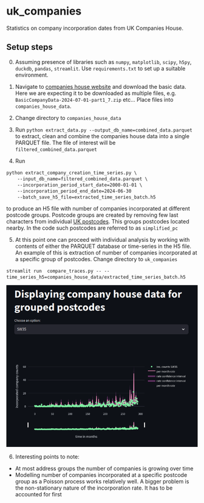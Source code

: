 # uk_companies

Statistics on company incorporation dates from UK Companies House. 

## Setup steps

0. Assuming presence of libraries such as `numpy`, `matplotlib`, `scipy`, `h5py`, `duckdb`, `pandas`, `streamlit`. Use `requirements.txt` to set up a suitable environment.

1. Navigate to [companies house website](https://download.companieshouse.gov.uk/en_output.html) and download the basic data. Here we are expecting it to be downloaded as multiple files, e.g. `BasicCompanyData-2024-07-01-part1_7.zip` etc... Place files into `companies_house_data`. 

2. Change directory to `companies_house_data`

3. Run `python extract_data.py --output_db_name=combined_data.parquet` to extract, clean and combine the companies house data into a single PARQUET file. The file of interest will be `filtered_combined_data.parquet`

4. Run 
```
python extract_company_creation_time_series.py \
    --input_db_name=filtered_combined_data.parquet \
    --incorporation_period_start_date=2000-01-01 \
    --incorporation_period_end_date=2024-06-30
    --batch_save_h5_file=extracted_time_series_batch.h5
```

to produce an H5 file with number of companies incorporated at different postcode groups. Postcode groups are created by removing few last characters from individual [UK postcodes](https://en.wikipedia.org/wiki/Postcodes_in_the_United_Kingdom). This groups postcodes located nearby. In the code such postcodes are referred to as `simplified_pc`

5. At this point one can proceed with individual analysis by working with contents of either the PARQUET database or time-series in the H5 file. An example of this is extraction of number of companies incorporated at a specific group of postcodes. Change directory to `uk_companies`
```
streamlit run  compare_traces.py -- --time_series_h5=companies_house_data/extracted_time_series_batch.h5
```

![company incorporation count dynamics](company_inc_display.png)

6. Interesting points to note:

* At most address groups the number of companies is growing over time
* Modelling number of companies incorporated at a specific postcode group as a Poisson process works relatively well. A bigger problem is the non-stationary nature of the incorporation rate. It has to be accounted for first
